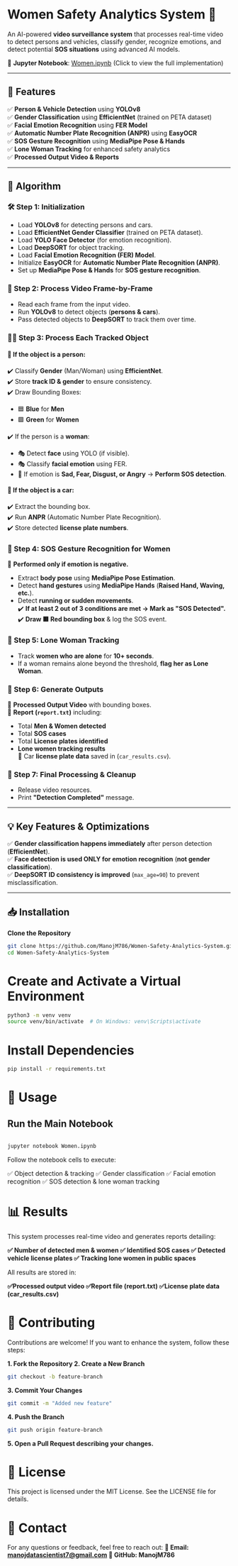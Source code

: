 
# Women Safety Analytics System 🚀

An AI-powered **video surveillance system** that processes real-time video to detect persons and vehicles, classify gender, recognize emotions, and detect potential **SOS situations** using advanced AI models.

🔗 **Jupyter Notebook**: [Women.ipynb](https://github.com/ManojM786/Women-Safety-Analytics-System/blob/main/Women.ipynb) (Click to view the full implementation)

---



## 📌 Features
✅ **Person & Vehicle Detection** using **YOLOv8**  
✅ **Gender Classification** using **EfficientNet** (trained on PETA dataset)  
✅ **Facial Emotion Recognition** using **FER Model**  
✅ **Automatic Number Plate Recognition (ANPR)** using **EasyOCR**  
✅ **SOS Gesture Recognition** using **MediaPipe Pose & Hands**  
✅ **Lone Woman Tracking** for enhanced safety analytics  
✅ **Processed Output Video & Reports**  

---

## 🚀 Algorithm

### 🛠 Step 1: Initialization  
- Load **YOLOv8** for detecting persons and cars.  
- Load **EfficientNet Gender Classifier** (trained on PETA dataset).  
- Load **YOLO Face Detector** (for emotion recognition).  
- Load **DeepSORT** for object tracking.  
- Load **Facial Emotion Recognition (FER) Model**.  
- Initialize **EasyOCR** for **Automatic Number Plate Recognition (ANPR)**.  
- Set up **MediaPipe Pose & Hands** for **SOS gesture recognition**.  

### 🎥 Step 2: Process Video Frame-by-Frame  
- Read each frame from the input video.  
- Run **YOLOv8** to detect objects (**persons & cars**).  
- Pass detected objects to **DeepSORT** to track them over time.  

### 🧑‍🤖 Step 3: Process Each Tracked Object  
#### 👥 If the object is a person:  
✔️ Classify **Gender** (Man/Woman) using **EfficientNet**.  
✔️ Store **track ID & gender** to ensure consistency.  
✔️ Draw Bounding Boxes:  
  - 🟦 **Blue** for **Men**  
  - 🟩 **Green** for **Women**  

✔️ If the person is a **woman**:  
  - 🎭 Detect **face** using YOLO (if visible).  
  - 🎭 Classify **facial emotion** using FER.  
  - 🚨 If emotion is **Sad, Fear, Disgust, or Angry** → **Perform SOS detection**.  

#### 🚗 If the object is a car:  
✔️ Extract the bounding box.  
✔️ Run **ANPR** (Automatic Number Plate Recognition).  
✔️ Store detected **license plate numbers**.  

### 🚨 Step 4: SOS Gesture Recognition for Women  
📌 **Performed only if emotion is negative.**  
- Extract **body pose** using **MediaPipe Pose Estimation**.  
- Detect **hand gestures** using **MediaPipe Hands** (**Raised Hand, Waving, etc.**).  
- Detect **running or sudden movements**.  
✔️ **If at least 2 out of 3 conditions are met → Mark as "SOS Detected".**  
✔️ **Draw 🟥 Red bounding box** & log the SOS event.  

### 👤 Step 5: Lone Woman Tracking  
- Track **women who are alone** for **10+ seconds**.  
- If a woman remains alone beyond the threshold, **flag her as Lone Woman**.  

### 📄 Step 6: Generate Outputs  
📌 **Processed Output Video** with bounding boxes.  
📌 **Report (`report.txt`)** including:  
  - Total **Men & Women detected**  
  - Total **SOS cases**  
  - Total **License plates identified**  
  - **Lone women tracking results**  
📌 Car **license plate data** saved in (`car_results.csv`).  

### 🏁 Step 7: Final Processing & Cleanup  
- Release video resources.  
- Print **"Detection Completed"** message.  

---

## 💡 Key Features & Optimizations  
✅ **Gender classification happens immediately** after person detection (**EfficientNet**).  
✅ **Face detection is used ONLY for emotion recognition** (**not gender classification**).  
✅ **DeepSORT ID consistency is improved** (`max_age=90`) to prevent misclassification.  

---

## 📥 Installation  

**Clone the Repository**
```bash
git clone https://github.com/ManojM786/Women-Safety-Analytics-System.git
cd Women-Safety-Analytics-System
```

# Create and Activate a Virtual Environment

```bash
python3 -m venv venv
source venv/bin/activate  # On Windows: venv\Scripts\activate
```
# Install Dependencies

```bash
pip install -r requirements.txt
```
# 🔧 Usage
## Run the Main Notebook

```bash

jupyter notebook Women.ipynb
```
Follow the notebook cells to execute:

✅ Object detection & tracking
✅ Gender classification
✅ Facial emotion recognition
✅ SOS detection & lone woman tracking

# 📊 Results

This system processes real-time video and generates reports detailing:

**✅ Number of detected men & women
✅ Identified SOS cases
✅ Detected vehicle license plates
✅ Tracking lone women in public spaces**


All results are stored in:

**✅Processed output video
✅Report file (report.txt)
✅License plate data (car_results.csv)** 


# 🤝 Contributing

Contributions are welcome! If you want to enhance the system, follow these steps:

**1. Fork the Repository
2. Create a New Branch**
```bash
git checkout -b feature-branch
```
**3. Commit Your Changes**
```bash
git commit -m "Added new feature"
```
**4. Push the Branch**
```bash
git push origin feature-branch
```
**5. Open a Pull Request describing your changes.**


# 📜 License

This project is licensed under the MIT License. See the LICENSE file for details.

# 📩 Contact
For any questions or feedback, feel free to reach out:
**📧 Email: manojdatascientist7@gmail.com
🔗 GitHub: ManojM786**
